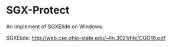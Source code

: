 # SGX-Protect

An implement of SGXElide on Windows.

SGXElide: <http://web.cse.ohio-state.edu/~lin.3021/file/CGO18.pdf>
